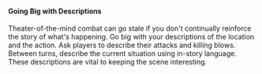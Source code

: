 #### Going Big with Descriptions

Theater-of-the-mind combat can go stale if you don't continually reinforce the story of what's happening.
Go big with your descriptions of the location and the action.
Ask players to describe their attacks and killing blows.
Between turns, describe the current situation using in-story language.
These descriptions are vital to keeping the scene interesting.
